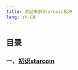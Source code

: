 ```yaml
---
title: 欢迎来到Starcoin板块
lang: zh-CN
---
```

## 目录
### 一、[初识starcoin](./_blog/初识starcoin/初识starcoin.md)
